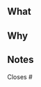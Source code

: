 ## What
<!-- What is being changed? -->

## Why
<!-- Why is this change needed? -->

## Notes
<!-- Extra context, caveats, references -->
Closes #

